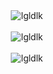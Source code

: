 

<div align="center">
 <img src="https://github-readme-stats.vercel.app/api?username=lgldlk&show_icons=true&theme=gotham&locale=cn" alt="lgldlk" />
 
</br>
</br>

<img align=""  src="https://github-readme-stats.vercel.app/api/top-langs/?username=lgldlk&show_icons=true&theme=gotham&locale=cn" alt="lgldlk"/>  
</br>
</br>
    <img src="https://visitor-badge.glitch.me/badge?page_id=lgldlk" alt="lgldlk" />
    
</div >
  

 


